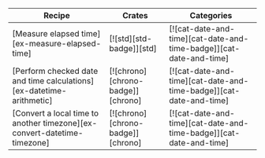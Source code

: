 | Recipe | Crates | Categories |
|--------|--------|------------|
| [Measure elapsed time][ex-measure-elapsed-time] | [![std][std-badge]][std] | [![cat-date-and-time][cat-date-and-time-badge]][cat-date-and-time] |
| [Perform checked date and time calculations][ex-datetime-arithmetic] | [![chrono][chrono-badge]][chrono] | [![cat-date-and-time][cat-date-and-time-badge]][cat-date-and-time] |
| [Convert a local time to another timezone][ex-convert-datetime-timezone] | [![chrono][chrono-badge]][chrono] | [![cat-date-and-time][cat-date-and-time-badge]][cat-date-and-time] |
